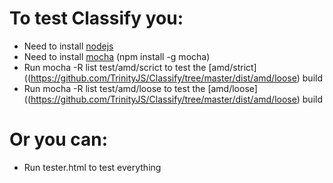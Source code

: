# To test Classify you: #

* Need to install [nodejs](http://nodejs.org)
* Need to install [mocha](http://visionmedia.github.com/mocha/) (npm install -g mocha)
* Run mocha -R list test/amd/scrict to test the [amd/strict]((https://github.com/TrinityJS/Classify/tree/master/dist/amd/loose) build
* Run mocha -R list test/amd/loose to test the [amd/loose]((https://github.com/TrinityJS/Classify/tree/master/dist/amd/loose) build

# Or you can: #

* Run tester.html to test everything
